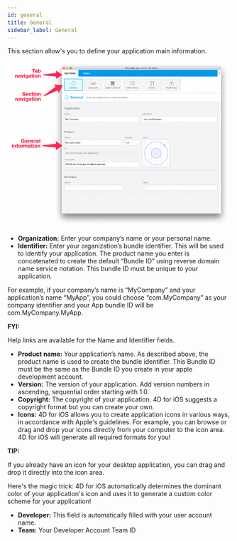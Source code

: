 ```yaml
---
id: general
title: General
sidebar_label: General
---
```


This section allow's you to define your application main information.

![alt-text](assets/project-editor/General-section-4D-for-iOS.png)

* <b>Organization:</b> Enter your company’s name or your personal name.
* <b>Identifier:</b> Enter your organization’s bundle identifier. This will be used to identify your application. The product name you enter is concatenated to create the default “Bundle ID” using reverse domain name service notation. This bundle ID must be unique to your application.
 

For example, if your company’s name is “MyCompany” and your application’s name “MyApp”, you could choose “com.MyCompany” as your company identifier and your App bundle ID will be com.MyCompany.MyApp.

<div class = "tips">
<b>FYI:</b>

Help links are available for the Name and Identifier fields.
</div>

 

* <b>Product name:</b> Your application’s name. As described above, the product name is used to create the bundle identifier. This Bundle ID must be the same as the Bundle ID you create in your apple development account.
* <b>Version:</b> The version of your application. Add version numbers in ascending, sequential order starting with 1.0.
* <b>Copyright:</b> The copyright of your application. 4D for iOS suggests a copyright format but you can create your own.
* <b>Icons:</b> 4D for iOS allows you to create application icons in various ways, in accordance with  Apple's guidelines. For example, you can browse or drag and drop your icons directly from your computer to the icon area. 4D for iOS will generate all required formats for you!
 

<div class = "tips">
<b>TIP:</b>

If you already have an icon for your desktop application, you can drag and drop it directly into the icon area. 

Here's the magic trick: 4D for iOS automatically determines the dominant color of your application's icon and uses it to generate a custom color scheme for your application!
</div>


* <b>Developer:</b> This field is automatically filled with your user account name.
* <b>Team:</b> Your Developer Account Team ID

